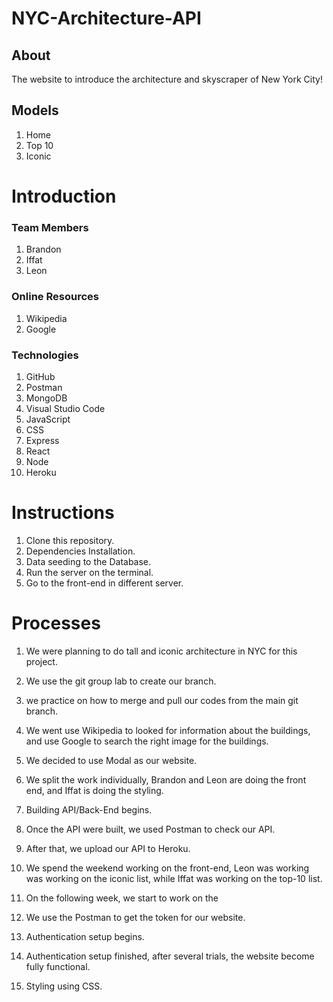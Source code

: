 # NYC-Architecture-API

## About

The website to introduce the architecture and skyscraper of New York City!

## Models

1. Home
2. Top 10
3. Iconic

# Introduction

### Team Members

1. Brandon
2. Iffat
3. Leon

### Online Resources

1. Wikipedia
2. Google

### Technologies

1. GitHub
2. Postman
3. MongoDB
4. Visual Studio Code
5. JavaScript
6. CSS
7. Express
8. React
9. Node
10. Heroku

# Instructions

1. Clone this repository.
2. Dependencies Installation.
3. Data seeding to the Database.
4. Run the server on the terminal.
5. Go to the front-end in different server.

# Processes

1. We were planning to do tall and iconic architecture in NYC for this project.

2. We use the git group lab to create our branch.

3. we practice on how to merge and pull our codes from the main git branch.

4. We went use Wikipedia to looked for information about the buildings, and use Google to search the right image for the buildings.

5. We decided to use Modal as our website.

6. We split the work individually, Brandon and Leon are doing the front end, and Iffat is doing the styling.

7. Building API/Back-End begins.

8. Once the API were built, we used Postman to check our API.

9. After that, we upload our API to Heroku.

10. We spend the weekend working on the front-end, Leon was working was working on the iconic list, while Iffat was working on the top-10 list.

11. On the following week, we start to work on the

12. We use the Postman to get the token for our website.

13. Authentication setup begins.

14. Authentication setup finished, after several trials, the website become fully functional.

15. Styling using CSS.

